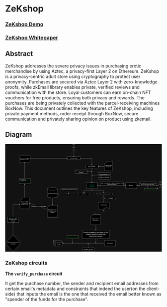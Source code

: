 # ZeKshop

### [ZeKshop Demo](https://www.youtube.com/watch?v=MIDV-vBfs4s)

### [ZeKshop Whitepaper](./ZeKshopWhitepaper.pdf)

## Abstract

ZeKshop addresses the severe privacy issues in purchasing erotic merchandise by using Aztec, a privacy-first Layer 2 on Ethereum. ZeKshop is a privacy-centric adult store using cryptography to protect user anonymity. Purchases are secured via Aztec Layer 2 with zero-knowledge proofs, while zkEmail library enables private, verified reviews and communication with the store. Loyal customers can earn on-chain NFT vouchers for free products, ensuring both privacy and rewards. The purchases are being privately collected with the parcel-receiving machines BoxNow. This document outlines the key features of ZeKshop, including private payment methods, order receipt through BoxNow, secure communication and privately sharing opinion on product using zkemail.

## Diagram

![ZeKshop diagram](ZeKshop_full_diagram.png)

### ZeKshop circuits

**The `verify_purchase` circuit**

It get the purchase number, the sender and recipient email addresses from certain email's metadata and constraints that indeed the user(on the client-side) that inputs the email is the one that received the email better known as "spender of the funds for the purchase".
